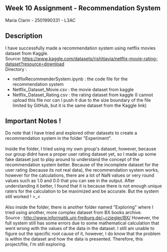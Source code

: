 ## Week 10 Assignment - Recommendation System
Maria Clarin - 2501990331 - L3AC

## Description
I have successfully made a recommendation system using netflix movies dataset from Kaggle. </br>
Source: https://www.kaggle.com/datasets/rishitjavia/netflix-movie-rating-dataset?resource=download</br>
Directory : </br>
* netflixRecommenderSystem.ipynb : the code file for the recommendation system 
* Netflix_Dataset_Movie.csv : the movie dataset from kaggle
* Netflix_Dataset_Rating.csv : the rating dataset from kaggle (I cannot upload this file nor can I push it due to the size boundary of the file limited by GitHub, but it is the same dataset from the Kaggle link)

## Important Notes !
Do note that I have tried and explored other datasets to create a recommendation system in the folder "Experiment". </br>
</br>
Inside the folder, I tried using my own group's dataset, however, because our group didnt have a proper user rating dataset yet, so I made up some fake dataset just to play around to 
understand the concept of the recommendation system better. Because of the incomplete dataset for the user rating (because its not real data), the recommendation system works, however for the calculations, there are a lot of NaN values or very round values such as 1.0 and 0.0 that you can see in the output. After understanding it better, I found that it is because there is not enough unique raters for the calculation to be maximized and be accurate. But the system still worked ! >_<
</br>
</br>
Also inside the folder, there is another folder named "Exploring" where I tried using another, more complex dataset from BX books archive. </br>
Source : http://www.informatik.uni-freiburg.de/~cziegler/BX/</bx>
However, the full system still has some errors due to some mathematical calculation that went wrong with the values of the data in the dataset. I still am unable to figure out the specific root cause of it, however, I do know that the problem is within the dataset and how the data is presented. Therefore, this project/file, I'm still exploring.
